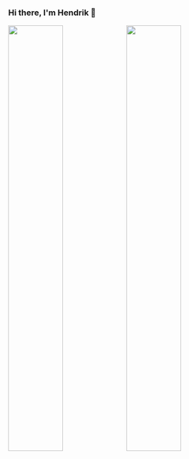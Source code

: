 ### Hi there, I'm Hendrik 👋

<image align="left" width="47%" src="https://github-readme-stats.vercel.app/api?username=hendrikprinsza&show_icons=true&theme=tokyonight"/>
<image align="left" width="47%" src="https://github-readme-stats.vercel.app/api/top-langs?username=hendrikprinsza&layout=compact&theme=tokyonight"/>
